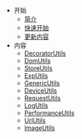 * 开始
  * [简介](/other/_about.md)
  * [快速开始](/other/_start.md)
  * [更新内容](/other/_update.md)
* 内容
  * [DecoratorUtils](/lib/_DecoratorUtils.md)
  * [DomUtils](/lib/_DomUtils.md)
  * [StoreUtils](/lib/_StoreUtils.md)
  * [ExpUtils](/lib/_ExpUtils.md)
  * [GenericUtils](/lib/_GenericUtils.md)
  * [DeviceUtils](/lib/_DeviceUtils.md)
  * [RequestUtils](/lib/_RequestUtils.md)
  * [LogUtils](/lib/_LogUtils.md)
  * [PerformanceUtils](/lib/_PerformanceUtils.md)
  * [UrlUtils](/lib/_UrlUtils.md)
  * [ImageUtils](/lib/_ImageUtils.md)

